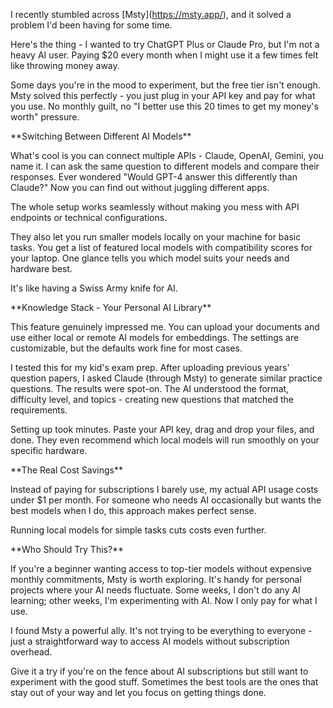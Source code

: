 I recently stumbled across \[Msty](https://msty.app/), and it solved a problem I'd been having for some time.



Here's the thing - I wanted to try ChatGPT Plus or Claude Pro, but I'm not a heavy AI user. Paying $20 every month when I might use it a few times felt like throwing money away.



Some days you're in the mood to experiment, but the free tier isn't enough. Msty solved this perfectly - you just plug in your API key and pay for what you use. No monthly guilt, no "I better use this 20 times to get my money's worth" pressure.



\*\*Switching Between Different AI Models\*\*



What's cool is you can connect multiple APIs - Claude, OpenAI, Gemini, you name it. I can ask the same question to different models and compare their responses. Ever wondered "Would GPT-4 answer this differently than Claude?" Now you can find out without juggling different apps.



The whole setup works seamlessly without making you mess with API endpoints or technical configurations.



They also let you run smaller models locally on your machine for basic tasks. You get a list of featured local models with compatibility scores for your laptop. One glance tells you which model suits your needs and hardware best.



It's like having a Swiss Army knife for AI.



\*\*Knowledge Stack - Your Personal AI Library\*\*



This feature genuinely impressed me. You can upload your documents and use either local or remote AI models for embeddings. The settings are customizable, but the defaults work fine for most cases.



I tested this for my kid's exam prep. After uploading previous years' question papers, I asked Claude (through Msty) to generate similar practice questions. The results were spot-on. The AI understood the format, difficulty level, and topics - creating new questions that matched the requirements.



Setting up took minutes. Paste your API key, drag and drop your files, and done. They even recommend which local models will run smoothly on your specific hardware.



\*\*The Real Cost Savings\*\*



Instead of paying for subscriptions I barely use, my actual API usage costs under $1 per month. For someone who needs AI occasionally but wants the best models when I do, this approach makes perfect sense.



Running local models for simple tasks cuts costs even further.



\*\*Who Should Try This?\*\*



If you're a beginner wanting access to top-tier models without expensive monthly commitments, Msty is worth exploring. It's handy for personal projects where your AI needs fluctuate. Some weeks, I don't do any AI learning; other weeks, I'm experimenting with AI. Now I only pay for what I use.



I found Msty a powerful ally. It's not trying to be everything to everyone - just a straightforward way to access AI models without subscription overhead.



Give it a try if you're on the fence about AI subscriptions but still want to experiment with the good stuff. Sometimes the best tools are the ones that stay out of your way and let you focus on getting things done.



